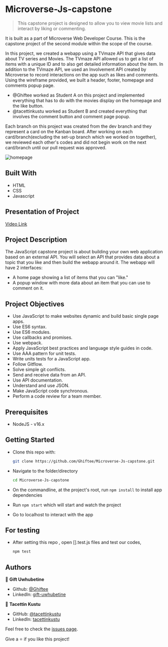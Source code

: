 # Microverse-Js-capstone
> This capstone project is designed to allow you to view movie lists and interact by liking or commenting.

It is built as a part of Microverse Web Developer Course. This is the capstone project of the second module within the scope of the course.

In this project, we created a webapp using a TVmaze API that gives data about TV series and Movies. The TVmaze API allowed us to get a list of items with a unique ID and to also get detailed information about the item. In addition to the TVmaze API, we used an Involvement API created by Microverse to record interactions on the app such as likes and comments. Using the wireframe provided, we built a header, footer, homepage and comments popup page.

* @Ghiftee worked as Student A on this project and implemented everything that has to do with the movies display on the homepage and the like button.
* @tacettinkustu worked as Student B and created everything that involves the comment button and comment page popup.

Each branch on this project was created from the dev branch and they represent a card on the Kanban board. After working on each card/branch(excluding the set-up branch which we worked on together), we reviewed each other's codes and did not begin work on the next card/branch until our pull request was approved.

![homepage](https://user-images.githubusercontent.com/51737508/128314056-979f54ff-1fc4-4418-9e4b-c6434b2cc1be.PNG)

## Built With

* HTML
* CSS
* Javascript


## Presentation of Project

[Video Link](#)


## Project Description

The JavaScript capstone project is about building your own web application based on an external API. You will select an API that provides data about a topic that you like and then build the webapp around it. The webapp will have 2 interfaces:

* A home page showing a list of items that you can "like."
* A popup window with more data about an item that you can use to comment on it.

## Project Objectives

* Use JavaScript to make websites dynamic and build basic single page apps.
* Use ES6 syntax.
* Use ES6 modules.
* Use callbacks and promises.
* Use webpack.
* Apply JavaScript best practices and language style guides in code.
* Use AAA pattern for unit tests.
* Write units tests for a JavaScript app.
* Follow Gitflow.
* Solve simple git conflicts.
* Send and receive data from an API.
* Use API documentation.
* Understand and use JSON.
* Make JavaScript code synchronous.
* Perform a code review for a team member.

## Prerequisites

* NodeJS - v16.x

## Getting Started

* Clone this repo with:

    ```bash
    git clone https://github.com/Ghiftee/Microverse-Js-capstone.git
    ```

* Navigate to the folder/directory

    ```bash
    cd Microverse-Js-capstone
    ```

* On the commandline, at the project's root, run ```npm install``` to install app dependencies
  
* Run ```npm start``` which will start and watch the project

* Go to localhost to interact with the app


## For testing

* After setting this repo , open [].test.js files and test our codes,

    ```bash
    npm test
    ```

## Authors
👤 **Gift Uwhubetine**

- Github: [@Ghiftee](https://github.com/Ghiftee)
- LinkedIn: [gift-uwhubetine](https://www.linkedin.com/in/gift-uwhubetine-62675417a/)


👤 **Tacettin Kustu**

- GitHub: [@tacettinkustu](https://github.com/tacettinkustu)
- LinkedIn: [tacettinkustu](https://www.linkedin.com/in/tacettin-k%C3%BCst%C3%BC-aaba721b5/)


Feel free to check the [issues page](../../issues/).

Give a ⭐️ if you like this project!
